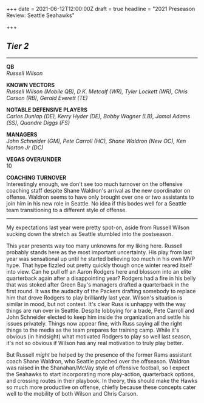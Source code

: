 +++
date = 2021-06-12T12:00:00Z
draft = true
headline = "2021 Preseason Review: Seattle Seahawks"

+++
## **_Tier 2_**

***

**QB**  
_Russell Wilson_

**KNOWN VECTORS**  
_Russell Wilson (Mobile QB), D.K. Metcalf (WR), Tyler Lockett (WR), Chris Carson (RB), Gerald Everett (TE)_

**NOTABLE DEFENSIVE PLAYERS**  
_Carlos Dunlap (DE), Kerry Hyder (DE), Bobby Wagner (LB), Jamal Adams (SS), Quandre Diggs (FS)_

**MANAGERS**  
_John Schneider (GM), Pete Carroll (HC),  Shane Waldron (New OC), Ken Norton Jr (DC)_

**VEGAS OVER/UNDER**  
10

**COACHING TURNOVER**  
Interestingly enough, we don't see too much turnover on the offensive coaching staff despite Shane Waldron's arrival as the new coordinator on offense. Waldron seems to have only brought over one or two assistants to join him in his new role in Seattle. No idea if this bodes well for a Seattle team transitioning to a different style of offense.

***

My expectations last year were pretty spot-on, aside from Russell Wilson sucking down the stretch as Seattle stumbled into the postseason.

This year presents way too many unknowns for my liking here. Russell probably stands here as the most important uncertainty. His play from last year was sensational up until he started believing too much in his own MVP hype. That hype fizzled out pretty quickly though once winter reared itself into view. Can he pull off an Aaron Rodgers here and blossom into an elite quarterback again after a disappointing year? Rodgers had a fire in his belly that was stoked after Green Bay's managers drafted a quarterback in the first round. It was the audacity of the Packers drafting somebody to replace him that drove Rodgers to play brilliantly last year. Wilson's situation is similar in mood, but not context. It's clear Russ is unhappy with the way things are run over in Seattle. Despite lobbying for a trade, Pete Carroll and John Schneider elected to keep him inside the organization and settle his issues privately. Things now appear fine, with Russ saying all the right things to the media as the team prepares for training camp. While it's obvious (in hindsight) what motivated Rodgers to play so well last season, it's not so obvious if Wilson has any real motivation to truly play better.

But Russell _might_ be helped by the presence of the former Rams assistant coach Shane Waldron, who Seattle poached over the offseason. Waldron was raised in the Shanahan/McVay style of offensive football, so I expect the Seahawks to start incorporating more play-action, quarterback options, and crossing routes in their playbook. In theory, this should make the Hawks  so much more productive on offense, chiefly because these concepts cater well to the mobility of both Wilson and Chris Carson.
